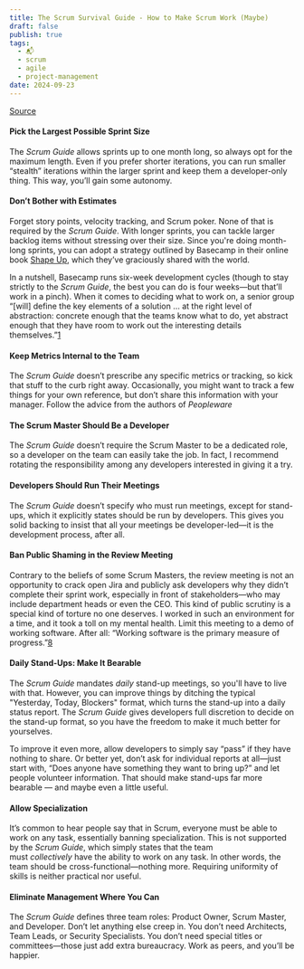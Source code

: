 ```yaml
---
title: The Scrum Survival Guide - How to Make Scrum Work (Maybe)
draft: false
publish: true
tags:
  - 📬
  - scrum
  - agile
  - project-management
date: 2024-09-23
---
```

[Source](https://substack.com/@rethinkingsoftware/p-149114082)

#### **Pick the Largest Possible Sprint Size**

The _Scrum Guide_ allows sprints up to one month long, so always opt for the maximum length. Even if you prefer shorter iterations, you can run smaller “stealth” iterations within the larger sprint and keep them a developer-only thing. This way, you’ll gain some autonomy.

#### Don’t Bother with Estimates
Forget story points, velocity tracking, and Scrum poker. None of that is required by the _Scrum Guide_. With longer sprints, you can tackle larger backlog items without stressing over their size. Since you're doing month-long sprints, you can adopt a strategy outlined by Basecamp in their online book [Shape Up](https://basecamp.com/shapeup), which they’ve graciously shared with the world.

In a nutshell, Basecamp runs six-week development cycles (though to stay strictly to the _Scrum Guide_, the best you can do is four weeks—but that’ll work in a pinch). When it comes to deciding what to work on, a senior group “[will] define the key elements of a solution … at the right level of abstraction: concrete enough that the teams know what to do, yet abstract enough that they have room to work out the interesting details themselves.”[1](https://substack.com/@rethinkingsoftware/p-149114082#footnote-1-149114082)

#### Keep Metrics Internal to the Team

The _Scrum Guide_ doesn’t prescribe any specific metrics or tracking, so kick that stuff to the curb right away. Occasionally, you might want to track a few things for your own reference, but don’t share this information with your manager. Follow the advice from the authors of _Peopleware_

#### The Scrum Master Should Be a Developer

The _Scrum Guide_ doesn’t require the Scrum Master to be a dedicated role, so a developer on the team can easily take the job. In fact, I recommend rotating the responsibility among any developers interested in giving it a try.

#### Developers Should Run Their Meetings

The _Scrum Guide_ doesn’t specify who must run meetings, except for stand-ups, which it explicitly states should be run by developers. This gives you solid backing to insist that all your meetings be developer-led—it is the development process, after all.

#### Ban Public Shaming in the Review Meeting

Contrary to the beliefs of some Scrum Masters, the review meeting is not an opportunity to crack open Jira and publicly ask developers why they didn’t complete their sprint work, especially in front of stakeholders—who may include department heads or even the CEO. This kind of public scrutiny is a special kind of torture no one deserves. I worked in such an environment for a time, and it took a toll on my mental health. Limit this meeting to a demo of working software. After all: “Working software is the primary measure of progress.”[8](https://substack.com/@rethinkingsoftware/p-149114082#footnote-8-149114082)

#### Daily Stand-Ups: Make It Bearable

The _Scrum Guide_ mandates _daily_ stand-up meetings, so you'll have to live with that. However, you can improve things by ditching the typical "Yesterday, Today, Blockers" format, which turns the stand-up into a daily status report. The _Scrum Guide_ gives developers full discretion to decide on the stand-up format, so you have the freedom to make it much better for yourselves.

To improve it even more, allow developers to simply say “pass” if they have nothing to share. Or better yet, don’t ask for individual reports at all—just start with, “Does anyone have something they want to bring up?” and let people volunteer information. That should make stand-ups far more bearable — and maybe even a little useful.

#### Allow Specialization

It’s common to hear people say that in Scrum, everyone must be able to work on any task, essentially banning specialization. This is not supported by the _Scrum Guide_, which simply states that the team must _collectively_ have the ability to work on any task. In other words, the team should be cross-functional—nothing more. Requiring uniformity of skills is neither practical nor useful.

#### Eliminate Management Where You Can

The _Scrum Guide_ defines three team roles: Product Owner, Scrum Master, and Developer. Don’t let anything else creep in. You don’t need Architects, Team Leads, or Security Specialists. You don’t need special titles or committees—those just add extra bureaucracy. Work as peers, and you’ll be happier.